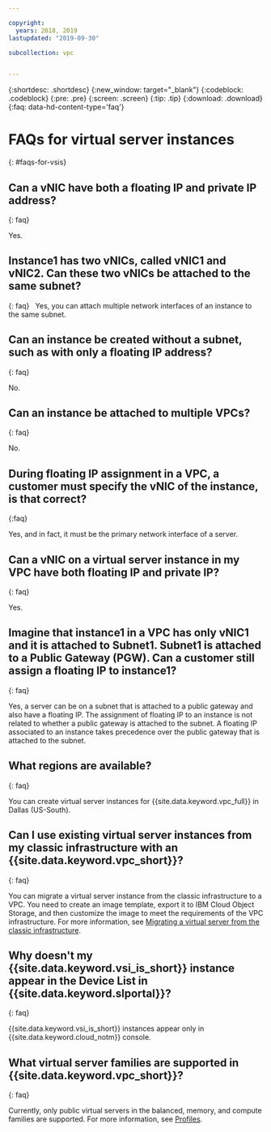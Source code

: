 ```yaml
---

copyright:
  years: 2018, 2019
lastupdated: "2019-09-30"

subcollection: vpc


---
```


{:shortdesc: .shortdesc}
{:new_window: target="_blank"}
{:codeblock: .codeblock}
{:pre: .pre}
{:screen: .screen}
{:tip: .tip}
{:download: .download}
{:faq: data-hd-content-type='faq'}

# FAQs for virtual server instances
{: #faqs-for-vsis}

## Can a vNIC have both a floating IP and private IP address?
{: faq}

Yes.

## Instance1 has two vNICs, called vNIC1 and vNIC2. Can these two vNICs be attached to the same subnet?
{: faq}
 
Yes, you can attach multiple network interfaces of an instance to the same subnet.

## Can an instance be created without a subnet, such as with only a floating IP address?
{: faq}

No.

## Can an instance be attached to multiple VPCs?
{: faq}

No.

## During floating IP assignment in a VPC, a customer must specify the vNIC of the instance, is that correct?
{:faq}

Yes, and in fact, it must be the primary network interface of a server.

## Can a vNIC on a virtual server instance in my VPC have both floating IP and private IP?
{: faq}
 
Yes.

## Imagine that instance1 in a VPC has only vNIC1 and it is attached to Subnet1. Subnet1 is attached to a Public Gateway (PGW). Can a customer still assign a floating IP to instance1?
{: faq}

Yes, a server can be on a subnet that is attached to a public gateway and also have a floating IP. The assignment of floating IP to an instance is not related to whether a public gateway is attached to the subnet. A floating IP associated to an instance takes precedence over the public gateway that is attached to the subnet.

## What regions are available?
{: faq}

You can create virtual server instances for {{site.data.keyword.vpc_full}} in Dallas (US-South).

## Can I use existing virtual server instances from my classic infrastructure with an {{site.data.keyword.vpc_short}}?
{: faq}

You can migrate a virtual server instance from the classic infrastructure to a VPC. You need to create an image template, export it to IBM Cloud Object Storage, and then customize the image to meet the requirements of the VPC infrastructure. For more information, see [Migrating a virtual server from the classic infrastructure](/docs/vpc?topic=vpc-migrate-vsi-to-vpc).

## Why doesn't my {{site.data.keyword.vsi_is_short}} instance appear in the Device List in {{site.data.keyword.slportal}}?
{: faq}

{{site.data.keyword.vsi_is_short}} instances appear only in {{site.data.keyword.cloud_notm}} console.


## What virtual server families are supported in {{site.data.keyword.vpc_short}}?
{: faq}

Currently, only public virtual servers in the balanced, memory, and compute families are supported. For more information, see [Profiles](/docs/vpc?topic=vpc-profiles#profiles).